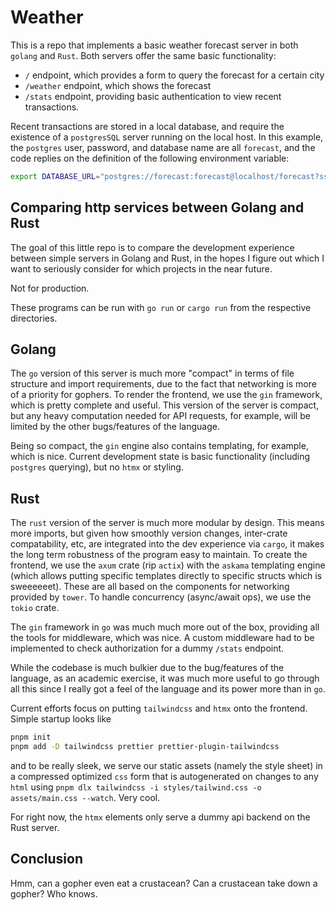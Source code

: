# Weather

This is a repo that implements a basic weather forecast server in both `golang` and `Rust`. Both servers offer the same basic functionality:

- `/` endpoint, which provides a form to query the forecast for a certain city
- `/weather` endpoint, which shows the forecast
- `/stats` endpoint, providing basic authentication to view recent transactions.

Recent transactions are stored in a local database, and require the existence of a `postgresSQL` server running on the local host. In this example, the `postgres` user, password, and database name are all `forecast`, and the code replies on the definition of the following environment variable:

```bash
export DATABASE_URL="postgres://forecast:forecast@localhost/forecast?sslmode=disable"
```



## Comparing http services between Golang and Rust

The goal of this little repo is to compare the development experience between simple servers in Golang and Rust, in the hopes I figure
out which I want to seriously consider for which projects in the near future. 

Not for production. 

These programs can be run with `go run` or `cargo run` from the respective directories.

## Golang

The `go` version of this server is much more "compact" in terms of file structure and import requirements, due to the fact that networking is more of a priority for gophers. To render the frontend, we use the `gin` framework, which is pretty complete and useful. This version of the server is compact, but any heavy computation needed for API requests, for example, will be limited by the other bugs/features of the language.

Being so compact, the `gin` engine also contains templating, for example, which is nice. Current development state is basic functionality (including `postgres` querying), but no `htmx` or styling.

## Rust

The `rust` version of the server is much more modular by design. This means more imports, but given how smoothly version changes, inter-crate compatability, etc, are integrated into the dev experience via `cargo`, it makes the long term robustness of the program easy to maintain. To create the frontend, we use the `axum` crate (rip `actix`) with the `askama` templating engine (which allows putting specific templates directly to specific structs which is sweeeeeet). These are all based on the components for networking provided by `tower`. To handle concurrency (async/await ops), we use the `tokio` crate.

The `gin` framework in `go` was much much more out of the box, providing all the tools for middleware, which was nice. A custom middleware had to be implemented to check authorization for a dummy `/stats` endpoint. 

While the codebase is much bulkier due to the bug/features of the language, as an academic exercise, it was much more useful to go through all this since I really got a feel of the language and its power more than in `go`. 

Current efforts focus on putting `tailwindcss` and `htmx` onto the frontend. Simple startup looks like
```bash
pnpm init
pnpm add -D tailwindcss prettier prettier-plugin-tailwindcss
```
and to be really sleek, we serve our static assets (namely the style sheet) in a compressed optimized `css` form that is autogenerated on changes to any `html` using `pnpm dlx tailwindcss -i styles/tailwind.css -o assets/main.css --watch`. Very cool. 

For right now, the `htmx` elements only serve a dummy api backend on the Rust server. 


## Conclusion

Hmm, can a gopher even eat a crustacean? Can a crustacean take down a gopher? Who knows.
